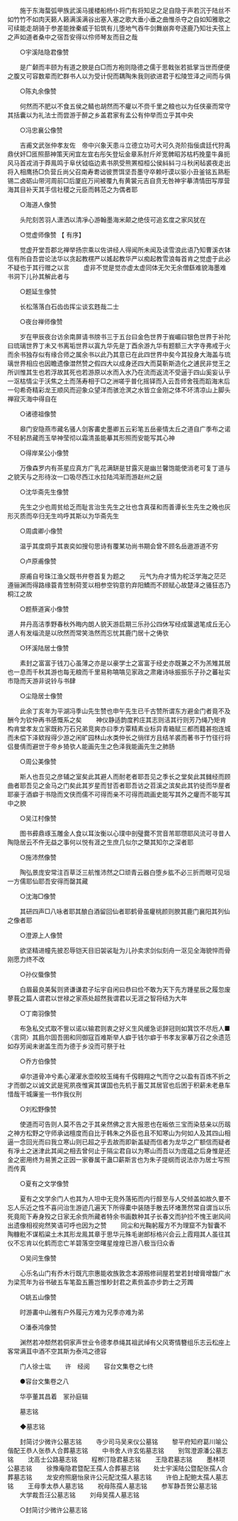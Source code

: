 <!-- { "loadSidebar": true } -->
　　施于东海蝥弧甲族武溪马援楼船杨仆将门有将知足之足自隐于声若沉于陆丝不如竹竹不如肉天籁人籁满溪满谷出塞入塞之歌大垂小垂之曲惟杀夺之自如知雅歌之可续能走胡骑于参差能挫秦威于铅筑有儿堕地气吞牛剑舞崩奔夸逐鹿乃知壮夫弦上之声如道者桑中之宿吾安得以伶师琴友而目之哉 

　　○宇溪陆隐君像赞 

　　是广颡而丰颐为有道之腴是白□而方袍则隐德之儒于思戟张若抵掌当世而便便之腹又可容数辈而贮群书人以为受计倪而耦陶朱我则欲进君于松陵笠泽之间而与俱 

　　○陈丸余像赞 

　　何然而不肥以不食五侯之鲭也胡然而不癯以不赍千里之粮也以为任侠豪而常守其括囊以为礼法士而尝游于醉之乡盖君家有孟公有仲举而立乎其中央 

　　○冯忠襄公像赞 

　　吉甫文武张仲孝友佐　帝中兴象天患斗立德立功可大可久尧阶指佞虞廷代狩禹鼎伏奸□匜照蔀神策天闲宜左宜右彤矢登坛金章系肘斤斧宽髀昭苏枯朽挽童牛鼻扼风马首戎消于莽鳯鸣于阜伏钺临边素书夙受熊罴桓桓公侯紏紏刁斗秋闲毡裘夜走出将入相鹰扬□负营丘尚父召南寿耈诎彼贾饵坚吾墨守卒赖吁谟以驱小丑釜铭五熟秬锡二卤砺山带河周前□后厦庇万间被覆九有黄裳元吉自贲无咎神宇摹清情田写厚营海其目补天其手信社稷之元臣而韩范之为偶者耶 

　　○海道人像赞 

　　头陀刻苦羽人潇洒以清凈心游翰墨海米颠之绝伎可追玄度之家风犹在 

　　○觉虚师像赞 【 有序】 

　　觉虚开堂吾郡北禅举扬宗乘以佐讲经人得闻所未闻及读雪浪此语乃知曹溪衣钵信有所自吾尝论法华以贪起教楞严以媱起教华严以痴起教雪浪每首肯之觉虚于此必不疑也于其行赠之以言 
　　虚非不觉是觉亦虚太虚同体无欠无余僧繇难貌海墨难书洞下儿孙其解此者与 

　　○题延生像赞 

　　长松落落白石齿齿挥尘谈玄韪哉二士 

　　○夜台禅师像赞 

　　岁在甲辰夜台访余南屏请书牓书三于五台曰金色世界于峩嵋曰银色世界于补陀曰琉璃世界丁未又书离垢世界以寘九华先是丁酉余游九华有题额三大字寺弗戒于火而余书独存似有缘合师之属余书以此乃其意已在此四世界中矣今其投身大海盖与琉璃世界相应也因瞻遗像澘然赞之假四大以成身还四大而莫靳斯造化之逋民非觉王之所训惟其生也若浮故其死也若游原以水而入水乃在流而返流不受逼于四山奚妄认乎一沤枯情尘于沃焦之土而荡寿相于□之洲嗟乎普化摇铎而入云吾师舍筏而蹈海末后一句希奇精彩龙王顺风而迎象众望洋而骇沧溟之水皆立金刚之体不坏清凉山上脚头禅寂灭海中得自在 

　　○诸德祖像赞 

　　皋门安隐燕市藏名骚人剑客畵史墨卿五云彩笔五岳豪情太丘之道自广季布之诺不轻躬昂藏而玉举神莹彻以霜清虽能摹其形照而安能写其心神 

　　○得岸杲公小像赞 

　　万像森罗内有茶星应真方广乳花满缾是甘露灭是幽兰馨饱能使消老可复丁道与之貌天与之形待汝一口吸尽西江水拉陆鸿渐而游赵州之庭 

　　○沈华斋先生像赞 

　　先生之少也周贫给乏而耻言治生先生之壮也含真葆和而善谭长生先生之晚也灰形灭质而卒归无生呜呼其斯以为华斋先生 

　　○周虞卿小像赞 

　　温乎其度烱乎其衷奕如搜句思诗有覆某功尚书期会曾不顾名岳遨游道不穷 

　　○卢原甫像赞 

　　原甫自号珠江渔父既书弁卷首复为题之 
　　元气为舟才情为柁泛学海之茫茫遵骊渊而得路缘蓑青笠制荷芰以相参空钩意钓弃阳鱎而不顾赋心故楚泽之骚狂态乃桐江之故 

　　○题蔡道寅小像赞 

　　井丹高洁季野春秋外晦内朗人貌天游启期三乐孙公四休写经成箧退笔成丘无心道人有发缁流是以欣然而常笑浩然而忘忧其鹿门居十之俦欤 

　　○环溪陆居士像赞 

　　素封之富富于钱刀心虽薄之亦是以豪学士之富富于经史亦既兼之不为羔雉其居也一息而千秋其游也每无粮而千里易称嗃嗃见家政之肃雍诗咏振振乐子孙之蕃祉实市隐而天游非说铃与书肆 

　　○尘隐居士像赞 

　　此余丁亥年为平湖冯季山先生赞也申午先生已千古赞所谓东方避金门者竟不及酬今为钦仲再书感慨系之矣 
　　神仪静适韵度矜庄其志则洁其行则芳乃绳乃矩肯构肯堂孝友立家既称万石兄弟竞爽亦曰季方覃精素业标异青箱赋三都而籍甚抱连城而未偿下泽欵叚得少游之闲旷园林山水类仲长之徜徉方且结羊裘而著书于竹径行将侣曼倩而避世于帝乡猗欤人能画先生之色泽我能画先生之肺肠 

　　○周公美像赞 

　　斯人也吾见之彦辅之室矣此其避人而耐老者耶吾见之季长之堂矣此其雠经而顾曲者耶吾见之金马之门矣此其岁星而甘否者耶吾访之苕溪之滨矣此其钓徒而华屋者耶豪于酒癖于书隐而文侠而儒不可得而亲不可得而疏画史能写其外之癯而不能写其中之腴 

　　○吴江村像赞 

　　图书彛鼎琢玉雕金人食以耳汝衡以心璞中剖璧爨不赏音芾耶瓒耶风流可寻昔人陶隐居云不仵无益之事何以悦有涯之生庶几似尔之槩其知尔之深者耶 

　　○施沛然像赞 

　　陶弘景庞安常注百草泛三航惟沛然之□顽青云器白堕乡肱不必三折而眼可见垣一方儒耶仙耶吾安得而罄其藏 

　　○沈海□像赞 

　　其研四声□八咏者耶其酿白酒留回仙者耶鹤骨虽癯桃颜则腴其鹿门襄阳其列仙之像者耶 

　　○澄源上人像赞 

　　欲坚精进幢先披忍辱铠天目旧袈裟耻为儿孙卖求剑似刻舟一沤见全海貌悴而骨刚愿力终不改 

　　○孙仪蜃像赞 

　　白眉最良美髯则贤谦谦君子坛宇自闲曰恭曰俭不敢为天下先方踵星辰之履忽废蓼莪之篇人谓君以世禄之家燕处超然我谓君以无涯之智将结为大年 

　　○丁南羽像赞 

　　布急私交式取不訾以诺以输君则衷之好义生风缓急讵辞冠则如箕饮不尽卮人■〈言冏〉其扃尔固吾圉和同御寇百难斯举人癖于钱尔癖于书孝友家摹万召之余遗范如存芳闻未谢盖生而为德于乡没而可祭于社 

　　○乔方伯像赞 

　　卓尔道骨冲兮素心濯濯氷壶皎皎玉绳有千仭翱翔之气而守之以盈有百炼不折之才而御之以诚文武是宪夙夜惟寅其谋国也先机于蓄艾其居官也后困于积薪未老悬车惜哉干城廉鉴一书作我仪刑 

　　○刘松野像赞 

　　使道而可告则人莫不告之于其亲然佛之言大报恩也在皈依三宝而染慈亲以历刼之神方松野之守师承诎檀度而自比于韩朱之外臣也且不知寒山为何如人及其四山相逼一念回光而曰我立寒山则已超之乎去故而即新盖疑而信者为龙华之广额信而疑者有凈土之迷津此其闻之相去曾何止于隔尘君自以为寒山而吾以为庞蕴之后身惟是还金之密用终为易箦之正因一家眷属干蛊□薪斯言也为朱子提纲而说法亦为居士写照而传真 

　　○夏有之文学像赞 

　　夏有之文学余门人也其为人坦中无竞外落拓而内行醇至与人交倾盖如故久要不忘人乐近之性不喜问治生游迹几遍天下所得橐中装随手散去环堵萧然常自谓当以乐死竟阨下寿身殁之日家无余赀所藏者特余书画数种其子长春文而护捡不愧王谢风间出遗像相视宛然笑语可呼也因为之赞 
　　同尘和光鞠躬履方不为理窟不为智囊不陶糠粃不谋稻粱土木其形龙鳯其章于思华元殊毛谢郎标格兴会云上霞翔其人虽往其仪不忘肯以化鹤而恋亡羊碧落空空曙星煌煌已游八极当归众香 

　　○吴问生像赞 

　　心乐名山门有乔木行既亢宗惠能收族敦念本源剏修祠屋若堂若封增膏增馥广水为梁荒年为谷书破五车笔盈五簏岂惟眇封君之素赀盖亦步韵士之芳躅 

　　○姚五山像赞 

　　时游畵中山雅有户外履元方难为兄季亦难为弟 

　　○潘泰鸿像赞 

　　渊然若冲颓然若侗家声世业令德孝恭绳其祖武绰有父风寄情簪组乐志云松座上客常满苴中酒不空其斯为泰鸿之德容 

　　门人徐士竑 
　　许　经阅 
　　容台文集卷之七终 

　　●容台文集卷之八 

　　华亭董其昌着　冡孙庭辑 

　　墓志铭 

　　◆墓志铭 

　　封简讨少微许公墓志铭 
　　寺少司马吴来仪公墓铭 
　　黎平府知府葛川喻公偕配王恭人张恭人合葬墓志铭 
　　中书舍人许玄佑墓志铭 
　　别驾澄源潘公墓志铭 
　　沈高士公路墓志铭 
　　程栁汀隐君墓志铭 
　　王隐君墓志铭 
　　墨林项公墓志铭 
　　徐豫庵隐君暨配王孺人合葬墓志铭 
　　处士宇溪陆公暨配张孺人合葬墓志铭 
　　龙安府照磨怡泉许公元配沈孺人墓志铭 
　　许伯上配鲍太孺人墓志铭 
　　王母季太恭人墓志铭 
　　祝母陈孺人墓志铭 
　　参军静吾贺公墓志铭 
　　大学裁吾汪公墓志铭 
　　刘母吴孺人墓志铭 

　　○封简讨少微许公墓志铭 

